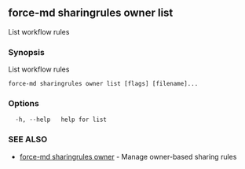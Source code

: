 ## force-md sharingrules owner list

List workflow rules

### Synopsis

List workflow rules

```
force-md sharingrules owner list [flags] [filename]...
```

### Options

```
  -h, --help   help for list
```

### SEE ALSO

* [force-md sharingrules owner](force-md_sharingrules_owner.md)	 - Manage owner-based sharing rules

